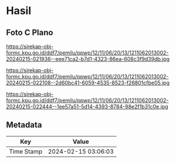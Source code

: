 # Hasil

## Foto C Plano

https://sirekap-obj-formc.kpu.go.id/ddf7/pemilu/ppwp/12/11/06/20/13/1211062013002-20240215-021936--eee71ca2-b7d1-4323-86ea-608c3f9d39db.jpg

https://sirekap-obj-formc.kpu.go.id/ddf7/pemilu/ppwp/12/11/06/20/13/1211062013002-20240215-022108--2d60bc41-6059-4535-8523-f26801cfbe05.jpg

https://sirekap-obj-formc.kpu.go.id/ddf7/pemilu/ppwp/12/11/06/20/13/1211062013002-20240215-022444--1ee57a51-5d14-4393-8784-98e2f1b31c0e.jpg


## Metadata

| Key        | Value               |
| ---------- | ------------------- |
| Time Stamp | 2024-02-15 03:06:03 |



